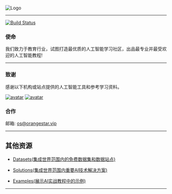 ![Logo](http://www.tisv.cn/img/logo.png)

--------------------------------------------------------------------------------


[![Build Status](http://www.tisv.cn/img/badge.svg)](http://www.tisv.cn/) 


### 使命

我们致力于教育行业，试图打造最优质的人工智能学习社区，出品最专业并最受欢迎的人工智能教程!

---

### 致谢

感谢以下机构或站点提供的人工智能工具和参考学习资料。


[![avatar](http://www.tisv.cn/img/lockup.svg)](https://tensorflow.google.cn/)
[![avatar](http://www.tisv.cn/img/Pytorch_logo-1024x205.png)](https://pytorch.org/)


### 合作

邮箱: os@orangestar.vip

---


## 其他资源

* [Datasets(集成世界范围内的免费数据集和数据站点)](https://github.com/AITutorials/datasets)

* [Solutions(集成世界范围内重要AI技术解决方案)](https://github.com/AITutorials/solutions)

* [Examples(展示AI实战教程中的示例)](https://github.com/AITutorials/examples)

---
